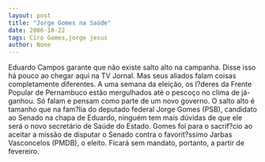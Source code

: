 ```yaml
---
layout: post
title: "Jorge Gomes na Saúde"
date: 2006-10-22
tags: Ciro Gomes,jorge jesus
author: None
---
```

Eduardo Campos garante que não existe salto alto na campanha. Disse isso há pouco ao chegar aqui na TV Jornal. Mas seus aliados falam&nbsp;coisas completamente diferentes.
A uma semana da eleição, os l?deres da Frente Popular de Pernambuco estão mergulhados até o pescoço no clima de já-ganhou. Só falam e pensam como parte de um novo governo.
O salto alto é tamanho que na fam?lia do deputado federal Jorge Gomes (PSB), candidato ao Senado na chapa de Eduardo, ninguém tem mais dúvidas de que ele será o novo secretário de Saúde do Estado.
Gomes foi para o sacrif?cio ao aceitar a missão de disputar o Senado contra o favorit?ssimo Jarbas Vasconcelos (PMDB), o eleito. Ficará sem mandato, portanto, a partir de fevereiro. 